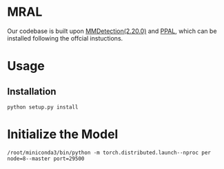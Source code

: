 # MRAL
Our codebase is built upon [MMDetection(2.20.0)](https://mmdetection.readthedocs.io/zh-cn/v2.20.0/get_started.html) and [PPAL](https://github.com/ChenhongyiYang/PPAL), which can be installed following the offcial instuctions.

# Usage
## Installation
`python setup.py install`

# Initialize the Model
`/root/miniconda3/bin/python -m torch.distributed.launch--nproc per node=8--master port=29500`

